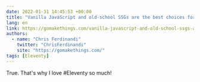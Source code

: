 ```yaml
---
date: 2022-01-31 14:45:53 +00:00
title: "Vanilla JavaScript and old-school SSGs are the best choices for web performance"
lang: en
link: https://gomakethings.com/vanilla-javascript-and-old-school-ssgs-are-the-best-choices-for-web-performance/
authors:
  - name: "Chris Ferdinandi"
    twitter: "ChrisFerdinandi"
    site: "https://gomakethings.com/"
tags: [Eleventy]
---
```


True. That's why I love #Eleventy so much!
